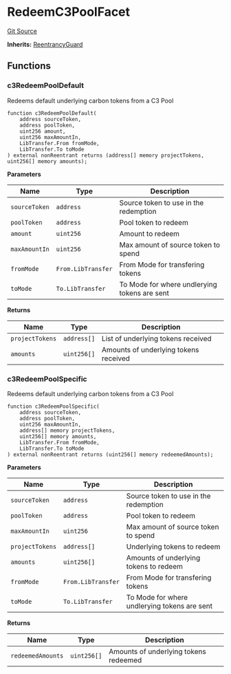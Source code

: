 # RedeemC3PoolFacet
[Git Source](https://github.com/KlimaDAO/klimadao-solidity/blob/36109e4551048e978d232da5905a9cf6eaf3e3e2/src/infinity/facets/Bridges/C3/RedeemC3PoolFacet.sol)

**Inherits:**
[ReentrancyGuard](/src/infinity/ReentrancyGuard.sol/abstract.ReentrancyGuard.md)


## Functions
### c3RedeemPoolDefault

Redeems default underlying carbon tokens from a C3 Pool


```solidity
function c3RedeemPoolDefault(
    address sourceToken,
    address poolToken,
    uint256 amount,
    uint256 maxAmountIn,
    LibTransfer.From fromMode,
    LibTransfer.To toMode
) external nonReentrant returns (address[] memory projectTokens, uint256[] memory amounts);
```
**Parameters**

|Name|Type|Description|
|----|----|-----------|
|`sourceToken`|`address`|     Source token to use in the redemption|
|`poolToken`|`address`|       Pool token to redeem|
|`amount`|`uint256`|          Amount to redeem|
|`maxAmountIn`|`uint256`|     Max amount of source token to spend|
|`fromMode`|`From.LibTransfer`|        From Mode for transfering tokens|
|`toMode`|`To.LibTransfer`|          To Mode for where undlerying tokens are sent|

**Returns**

|Name|Type|Description|
|----|----|-----------|
|`projectTokens`|`address[]`|  List of underlying tokens received|
|`amounts`|`uint256[]`|        Amounts of underlying tokens received|


### c3RedeemPoolSpecific

Redeems default underlying carbon tokens from a C3 Pool


```solidity
function c3RedeemPoolSpecific(
    address sourceToken,
    address poolToken,
    uint256 maxAmountIn,
    address[] memory projectTokens,
    uint256[] memory amounts,
    LibTransfer.From fromMode,
    LibTransfer.To toMode
) external nonReentrant returns (uint256[] memory redeemedAmounts);
```
**Parameters**

|Name|Type|Description|
|----|----|-----------|
|`sourceToken`|`address`|         Source token to use in the redemption|
|`poolToken`|`address`|           Pool token to redeem|
|`maxAmountIn`|`uint256`|         Max amount of source token to spend|
|`projectTokens`|`address[]`|       Underlying tokens to redeem|
|`amounts`|`uint256[]`|             Amounts of underlying tokens to redeem|
|`fromMode`|`From.LibTransfer`|            From Mode for transfering tokens|
|`toMode`|`To.LibTransfer`|              To Mode for where undlerying tokens are sent|

**Returns**

|Name|Type|Description|
|----|----|-----------|
|`redeemedAmounts`|`uint256[]`|    Amounts of underlying tokens redeemed|


